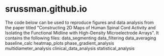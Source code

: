 # srussman.github.io

The code below can be used to reproduce figures and data analysis from the paper titled "Constructing 2D Maps of Human Spinal Cord Activity and Isolating the Functional Midline with High-Density Microelectrode Arrays". It contains the following files: data_segmenting data_filtering data_averaging baseline_calc heatmap_plots phase_gradient_analysis multidiameter_analysis clinical_data_analysis statistical_analysis
